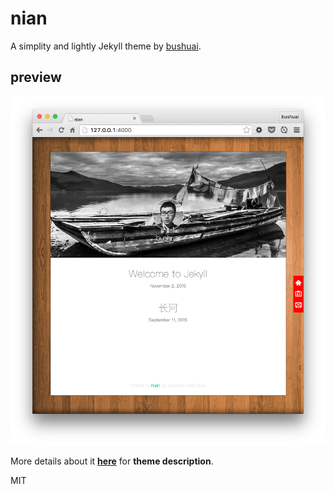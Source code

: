 # nian
A simplity and lightly Jekyll theme by [bushuai](http://bushuai.github.io).

## preview
![image](assets/sample.png)

More details about it [**here**](http://bushuai.github.io/posts/theme-nian/) for **theme description**.

MIT
